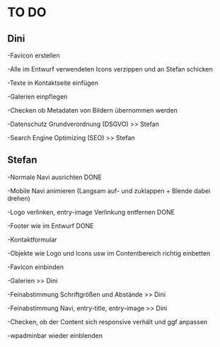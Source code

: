 # TO DO

## Dini

-Favicon erstellen

-Alle im Entwurf verwendeten Icons verzippen und an Stefan schicken

-Texte in Kontaktseite einfügen

-Galerien einpflegen

-Checken ob Metadaten von Bildern übernommen werden

-Datenschutz Grundverordnung (DSGVO) >> Stefan

-Search Engine Optimizing (SEO) >> Stefan

## Stefan

-Normale Navi ausrichten  DONE

-Mobile Navi animieren (Langsam auf- und zuklappen + Blende dabei drehen)

-Logo verlinken, entry-image Verlinkung entfernen  DONE

-Footer wie im Entwurf  DONE

-Kontaktformular

-Objekte wie Logo und Icons usw im Contentbereich richtig einbetten

-Favicon einbinden

-Galerien >> Dini

-Feinabstimmung Schriftgrößen und Abstände >> Dini

-Feinabstimmung Navi, entry-title, entry-image >> Dini

-Checken, ob der Content sich responsive verhält und ggf anpassen

-wpadminbar wieder einblenden
